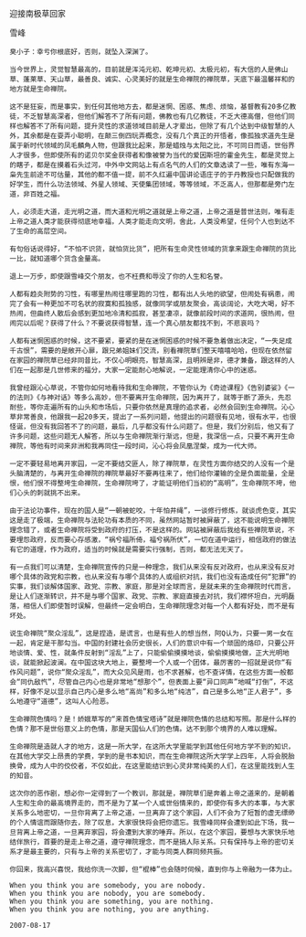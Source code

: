 迎接南极草回家

雪峰


    臭小子：幸亏你根底好，否则，就坠入深渊了。

    当今世界上，灵觉智慧最高的，目前就是浑沌元初、乾坤元初、太极元初，有大信的人是佛山草、蓬莱草、天山草，最善良、诚实、心灵美好的就是生命禅院的禅院草，天底下最温馨祥和的地方就是生命禅院。

    这不是狂妄，而是事实，到任何其他地方去，都是迷惘、困惑、焦虑、烦恼，基督教有20多亿教徒，不乏智慧高深者，但他们解答不了所有问题，佛教也有几亿教徒，不乏大德高僧，但他们同样也解答不了所有问题，提升灵性的求道领域目前是人才辈出，但除了有几个达到中级智慧的人外，其余都是在耍弄小聪明，在颠三倒四玩弄概念，没有几个真正的开悟者，像孤独求道先生是属于新时代领域的凤毛麟角人物，但跟我比起来，那是蜡烛与太阳之比，不可同日而语，世俗界人才很多，但即使所有的诺贝尔奖金获得者和像被誉为当代的爱因斯坦的霍金先生，都是灵觉上的瞎子，都是在摸着石头过河，中外中文网站上有点名气的人们的文章选读了一些，唯有东海一枭先生前途不可估量，其他的都不值一提，前不久红遍中国讲论语庄子的于丹教授也只配做我的好学生，而什么功法领域、外星人领域、天使集团领域，等等领域，不乏高人，但那都是旁门左道，非百姓之福。

    人，必须走大道，走光明之道，而大道和光明之道就是上帝之道，上帝之道是普世法则，唯有走上帝之道人类才能获得彻底地幸福，人类才能走向文明，舍此，人类没希望，任何个人也到达不了生命的高层空间。

    有句俗话说得好，“不怕不识货，就怕货比货”，把所有生命灵性领域的货拿来跟生命禅院的货比一比，就知道哪个货含金量高。

    退上一万步，即使跟雪峰交个朋友，也不枉费和辱没了你的人生和名誉。

    人都有趋炎附势的习性，有哪里热闹往哪里跑的习性，都有出人头地的欲望，但闹处有祸患，闹完了会有一种更加不可名状的寂寞和孤独感，就像同学或朋友聚会，高谈阔论，大吃大喝，好不热闹，但曲终人散后会感到更加地冷清和孤寂，甚至凄凉，就像前段时间的求道网，很热闹，但闹完以后呢？获得了什么？不要说获得智慧，连一个真心朋友都找不到，不悲哀吗？

    人都有迷惘困惑的时候，这不要紧，要紧的是在迷惘困惑的时候不要急着做出决定，“一失足成千古恨”，需要的是敞开心扉，跟兄弟姐妹们交流，别看禅院草们整天嘻嘻哈哈，但现在依然留在家园的禅院草已经非同昔比，不仅心明眼亮，智慧高深，且明辨是非，德才兼备，跟这样的人们在一起那是几世修来的福分，大家一定能耐心地解说，一定能理清你心中的迷惑。

    我曾经跟沁心草说，不管你如何地看待我和生命禅院，不管你认为《奇迹课程》《告别婆娑》《一的法则》《与神对话》等多么高妙，但不要离开生命禅院，因为离开了，就等于断了源头，先忍耐些，等你走遍所有的山头和市场后，只要你依然是真理的追求者，必然会回到生命禅院。沁心草非常善良，他跟我一起20多天，提出了一系列问题，他提出的问题很有见地，很有水平，也很怪诞，但没有我回答不了的问题，最后，几乎都没有什么问题了。但是，我们分别后，他又有了许多问题，这些问题无人解答，所以与生命禅院渐行渐远，但是，我深信一点，只要不离开生命禅院，等他有时间来非洲和我再同住一段时间，沁心将会凤凰涅槃，成为一代大师。

    一定不要轻易地离开家园，一定不要结交匪人，除了禅院草，在灵性方面你结交的人没有一个是头脑清楚的，与离开生命禅院的禅院草最好不要再往来了，他们给你灌输的全是负面能量，全是恨，他们恨不得整垮生命禅院，生命禅院垮了，才能证明他们当初的“高明”，生命禅院不垮，他们心头的刺就挑不出来。

    由于法论功事件，现在的国人是“一朝被蛇咬，十年怕井绳”，一谈修行修炼，就谈虎色变，其实这是走了极端，生命禅院与法轮功有本质的不同，虽然网站暂时被屏蔽了，这不能说明生命禅院理念错了，或者生命禅院将受到政府的打压，不是这样的。网站被屏蔽后我给有些禅院草说，不要埋怨政府，反而要心存感激，“祸兮福所倚，福兮祸所伏”，一切在道中运行，相信政府的做法有它的道理，作为政府，适当的时候就是需要实行强制，否则，都无法无天了。

    有一点我们可以清楚，生命禅院宣传的只是一种理念，我们从来没有反对政府，也从来没有反对哪个具体的政党和宗教，也从来没有与哪个具体的人或组织对抗，我们也没有造成任何“犯罪”的实事，我们谈解体国家、政党、宗教、家庭，那是对全球而言，是就未来的生命禅院时代而言，是让人们逐渐转识，并不是与哪个国家、政党、宗教、家庭直接去对抗，我们襟怀坦白，光明磊落，相信人们即使暂时误解，但最终一定会明白，生命禅院理念对每一个人都有好处，而不是有坏处。

    说生命禅院“聚众淫乱”，这是捏造，是谎言，也是有些人的想当然，阿Q认为，只要一男一女在一起，肯定是干那勾当。中国的封建社会历史很长，人们的意识中有一个顽固的烙印，只要公开地谈情、爱、性，就条件反射到“淫乱”上了，只能偷偷摸摸地谈，偷偷摸摸地做，正大光明地谈，就能掀起波澜。在中国这块大地上，要整垮一个人或一个团体，最厉害的一招就是说你“有作风问题”，说你“聚众淫乱”，而大众见风是雨，也不求甚解，也不查详情，在这些方面一般都会“同仇敌忾”，尽管自己内心也是非常地“想那个”，但表面上要“异口同声”地喊“打倒”，不这样，好像不足以显示自己内心是多么地“高尚”和多么地“纯洁”，自己是多么地“正人君子”，多么地遵守“道德”，这叫人心险恶。

    生命禅院色情吗？是！娇娥草写的“来首色情宝塔诗”就是禅院色情的总结和写照。那是什么样的色情？那不是世俗意义上的色情，那是天国仙人们的色情。达不到那个境界的人难以理解。

    生命禅院是造就人才的地方，这是一所大学，在这所大学里能学到其他任何地方学不到的知识，在其他大学交上昂贵的学费，学到的是书本知识，而在生命禅院这所大学学上四年，人将会脱胎换骨，成为人中的佼佼者，不仅如此，在这里能结识到心灵非常纯美的人们，在这里能找到人生的知音。

    这次你的恶作剧，想必你一定得到了一个教训，那就是，禅院草们是奔着上帝之道来的，是朝着人生和生命的最高境界走的，而不是为了某一个人或世俗情来的，即使你有多大的本事，与大家关系多么地密切，一旦你背离了上帝之道，一旦离弃了这个家园，人们不会为了短暂的虚无缥缈的个人情谊而跟随你去，除了叹息，大家很快将会把你遗忘。我雪峰同样会遭到如此下场，我一旦背离上帝之道，一旦离弃家园，将会遭到大家的唾弃。所以，在这个家园，要想与大家快乐地结伴旅行，首要的是走上帝之道，遵守禅院理念，而不是搞人际关系。只有保持与上帝的密切关系才是最主要的，只有与上帝的关系密切了，才能与同类人群同频共振。

    你回来，我高兴喜悦，我给你洗一次脚，但“棍棒”也会随时伺候，直到你与上帝融为一体为止。

    When you think you are somebody, you are nobody.
    When you think you are nobody, you are somebody.
    When you think you are something, you are nothing.
    When you think you are nothing, you are anything.

    2007-08-17


